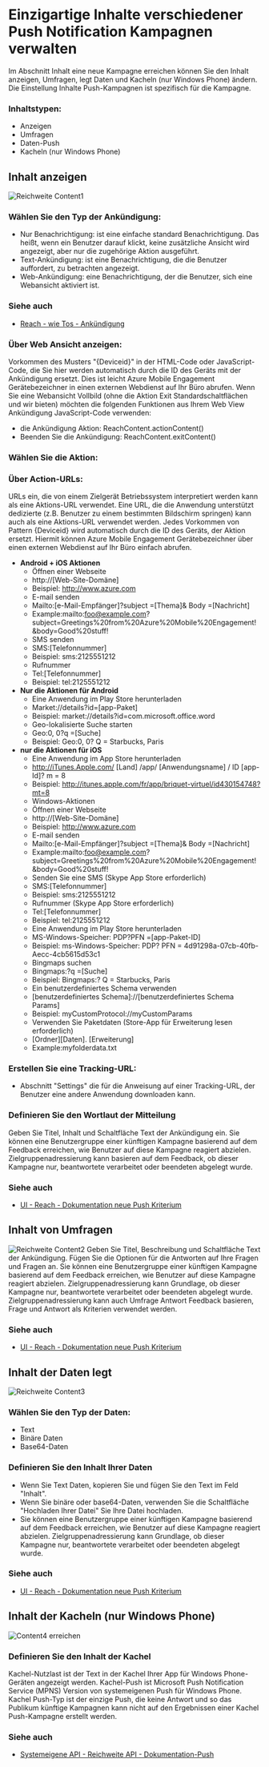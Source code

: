 <properties 
   pageTitle="Azure Mobile Engagement-Benutzeroberfläche - Inhalte erreichen" 
   description="Verwalten Sie einzigartige Inhalte verschiedener Push Notification Kampagnen in Azure Mobile Engagement" 
   services="mobile-engagement" 
   documentationCenter="" 
   authors="piyushjo" 
   manager="dwrede" 
   editor=""/>

<tags
   ms.service="mobile-engagement"
   ms.devlang="na"
   ms.topic="article"
   ms.tgt_pltfrm="mobile-multiple"
   ms.workload="mobile" 
   ms.date="08/19/2016"
   ms.author="piyushjo"/>

# <a name="how-to-manage-the-unique-content-of-the-different-types-of-push-notification-campaigns"></a>Einzigartige Inhalte verschiedener Push Notification Kampagnen verwalten
 
Im Abschnitt Inhalt eine neue Kampagne erreichen können Sie den Inhalt anzeigen, Umfragen, legt Daten und Kacheln (nur Windows Phone) ändern. Die Einstellung Inhalte Push-Kampagnen ist spezifisch für die Kampagne. 
 
### <a name="content-types"></a>Inhaltstypen:
- Anzeigen
- Umfragen
- Daten-Push
- Kacheln (nur Windows Phone)
 
## <a name="content-of-announcements"></a>Inhalt anzeigen
 ![Reichweite Content1][30] 

### <a name="choose-the-type-of-your-announcement"></a>Wählen Sie den Typ der Ankündigung:
-    Nur Benachrichtigung: ist eine einfache standard Benachrichtigung. Das heißt, wenn ein Benutzer darauf klickt, keine zusätzliche Ansicht wird angezeigt, aber nur die zugehörige Aktion ausgeführt.
-    Text-Ankündigung: ist eine Benachrichtigung, die die Benutzer auffordert, zu betrachten angezeigt.
-    Web-Ankündigung: eine Benachrichtigung, der die Benutzer, sich eine Webansicht aktiviert ist.

### <a name="see-also"></a>Siehe auch
- [Reach - wie Tos - Ankündigung][Link 3] 

### <a name="about-web-view-announcements"></a>Über Web Ansicht anzeigen:
Vorkommen des Musters "{Deviceid}" in der HTML-Code oder JavaScript-Code, die Sie hier werden automatisch durch die ID des Geräts mit der Ankündigung ersetzt. Dies ist leicht Azure Mobile Engagement Gerätebezeichner in einen externen Webdienst auf Ihr Büro abrufen.
Wenn Sie eine Webansicht Vollbild (ohne die Aktion Exit Standardschaltflächen und wir bieten) möchten die folgenden Funktionen aus Ihrem Web View Ankündigung JavaScript-Code verwenden: 

-    die Ankündigung Aktion: ReachContent.actionContent()
-    Beenden Sie die Ankündigung: ReachContent.exitContent()
 
### <a name="choose-your-action"></a>Wählen Sie die Aktion:

### <a name="about-action-urls"></a>Über Action-URLs:
URLs ein, die von einem Zielgerät Betriebssystem interpretiert werden kann als eine Aktions-URL verwendet.
Eine URL, die die Anwendung unterstützt dedizierte (z.B. Benutzer zu einem bestimmten Bildschirm springen) kann auch als eine Aktions-URL verwendet werden.
Jedes Vorkommen von Pattern {Deviceid} wird automatisch durch die ID des Geräts, der Aktion ersetzt. Hiermit können Azure Mobile Engagement Gerätebezeichner über einen externen Webdienst auf Ihr Büro einfach abrufen.

- **Android + iOS Aktionen**
    - Öffnen einer Webseite
    - http://\[Web-Site-Domäne\] 
    - Beispiel: http://www.azure.com
    - E-mail senden
    - Mailto:\[e-Mail-Empfänger\]?subject =\[Thema\]& Body =\[Nachricht\] 
    - Example:mailto:foo@example.com?subject=Greetings%20from%20Azure%20Mobile%20Engagement!&body=Good%20stuff!
    - SMS senden
    - SMS:\[Telefonnummer\] 
    - Beispiel: sms:2125551212
    - Rufnummer
    - Tel:\[Telefonnummer\] 
    - Beispiel: tel:2125551212
- **Nur die Aktionen für Android**
    - Eine Anwendung im Play Store herunterladen
    - Market://details?id=\[app-Paket\] 
    - Beispiel: market://details?id=com.microsoft.office.word
    - Geo-lokalisierte Suche starten
    - Geo:0, 0?q =\[Suche\] 
    - Beispiel: Geo:0, 0? Q = Starbucks, Paris
- **nur die Aktionen für iOS**
    - Eine Anwendung im App Store herunterladen
    - http://iTunes.Apple.com/ [Land] /app/ [Anwendungsname] / ID [app-Id]? m = 8 
    - Beispiel: http://itunes.apple.com/fr/app/briquet-virtuel/id430154748?mt=8
    - Windows-Aktionen
    - Öffnen einer Webseite
    - http://\[Web-Site-Domäne\] 
    - Beispiel: http://www.azure.com
    - E-mail senden
    - Mailto:\[e-Mail-Empfänger\]?subject =\[Thema\]& Body =\[Nachricht\] 
    - Example:mailto:foo@example.com?subject=Greetings%20from%20Azure%20Mobile%20Engagement!&body=Good%20stuff!
    - Senden Sie eine SMS (Skype App Store erforderlich)
    - SMS:\[Telefonnummer\] 
    - Beispiel: sms:2125551212
    - Rufnummer (Skype App Store erforderlich)
    - Tel:\[Telefonnummer\] 
    - Beispiel: tel:2125551212
    - Eine Anwendung im Play Store herunterladen
    - MS-Windows-Speicher: PDP?PFN =\[app-Paket-ID\] 
    - Beispiel: ms-Windows-Speicher: PDP? PFN = 4d91298a-07cb-40fb-Aecc-4cb5615d53c1
    - Bingmaps suchen
    - Bingmaps:?q =\[Suche\] 
    - Beispiel: Bingmaps:? Q = Starbucks, Paris
    - Ein benutzerdefiniertes Schema verwenden
    - \[benutzerdefiniertes Schema\]://\[benutzerdefiniertes Schema Params\] 
    - Beispiel: myCustomProtocol://myCustomParams
    - Verwenden Sie Paketdaten (Store-App für Erweiterung lesen erforderlich)
    - \[Ordner\]\[Daten\]. \[Erweiterung\] 
    - Example:myfolderdata.txt
 
### <a name="build-a-tracking-url"></a>Erstellen Sie eine Tracking-URL:
-    Abschnitt "Settings" die <UI Documentation> für die Anweisung auf einer Tracking-URL, der Benutzer eine andere Anwendung downloaden kann.
 
### <a name="define-the-texts-of-your-announcement"></a>Definieren Sie den Wortlaut der Mitteilung
Geben Sie Titel, Inhalt und Schaltfläche Text der Ankündigung ein. Sie können eine Benutzergruppe einer künftigen Kampagne basierend auf dem Feedback erreichen, wie Benutzer auf diese Kampagne reagiert abzielen. Zielgruppenadressierung kann basieren auf dem Feedback, ob dieser Kampagne nur, beantwortete verarbeitet oder beendeten abgelegt wurde.

### <a name="see-also"></a>Siehe auch
- [UI - Reach - Dokumentation neue Push Kriterium][Link 28]

## <a name="content-of-polls"></a>Inhalt von Umfragen
![Reichweite Content2][31] Geben Sie Titel, Beschreibung und Schaltfläche Text der Ankündigung. Fügen Sie die Optionen für die Antworten auf Ihre Fragen und Fragen an.
Sie können eine Benutzergruppe einer künftigen Kampagne basierend auf dem Feedback erreichen, wie Benutzer auf diese Kampagne reagiert abzielen. Zielgruppenadressierung kann Grundlage, ob dieser Kampagne nur, beantwortete verarbeitet oder beendeten abgelegt wurde. Zielgruppenadressierung kann auch Umfrage Antwort Feedback basieren, Frage und Antwort als Kriterien verwendet werden.

### <a name="see-also"></a>Siehe auch
- [UI - Reach - Dokumentation neue Push Kriterium][Link 28]
 
## <a name="content-of-data-pushes"></a>Inhalt der Daten legt
![Reichweite Content3][32] 

### <a name="choose-the-type-of-your-data"></a>Wählen Sie den Typ der Daten:
- Text
- Binäre Daten
- Base64-Daten

### <a name="define-the-content-of-your-data"></a>Definieren Sie den Inhalt Ihrer Daten
- Wenn Sie Text Daten, kopieren Sie und fügen Sie den Text im Feld "Inhalt".
- Wenn Sie binäre oder base64-Daten, verwenden Sie die Schaltfläche "Hochladen Ihrer Datei" Sie Ihre Datei hochladen.
- Sie können eine Benutzergruppe einer künftigen Kampagne basierend auf dem Feedback erreichen, wie Benutzer auf diese Kampagne reagiert abzielen. Zielgruppenadressierung kann Grundlage, ob dieser Kampagne nur, beantwortete verarbeitet oder beendeten abgelegt wurde.

### <a name="see-also"></a>Siehe auch
- [UI - Reach - Dokumentation neue Push Kriterium][Link 28]

## <a name="content-of-tiles-windows-phone-only"></a>Inhalt der Kacheln (nur Windows Phone)
![Content4 erreichen][33]

### <a name="define-the-content-of-your-tile"></a>Definieren Sie den Inhalt der Kachel
Kachel-Nutzlast ist der Text in der Kachel Ihrer App für Windows Phone-Geräten angezeigt werden.
Kachel-Push ist Microsoft Push Notification Service (MPNS) Version von systemeigenen Push für Windows Phone. Kachel Push-Typ ist der einzige Push, die keine Antwort und so das Publikum künftige Kampagnen kann nicht auf den Ergebnissen einer Kachel Push-Kampagne erstellt werden. 

### <a name="see-also"></a>Siehe auch
- [Systemeigene API - Reichweite API - Dokumentation-Push][Link 4]

<!--Image references-->
[1]: ./media/mobile-engagement-user-interface-navigation/navigation1.png
[2]: ./media/mobile-engagement-user-interface-home/home1.png
[3]: ./media/mobile-engagement-user-interface-home/home2.png
[4]: ./media/mobile-engagement-user-interface-home/home3.png
[5]: ./media/mobile-engagement-user-interface-home/home4.png
[6]: ./media/mobile-engagement-user-interface-home/home5.png
[7]: ./media/mobile-engagement-user-interface-my-account/myaccount1.png
[8]: ./media/mobile-engagement-user-interface-my-account/myaccount2.png
[9]: ./media/mobile-engagement-user-interface-my-account/myaccount3.png
[10]: ./media/mobile-engagement-user-interface-analytics/analytics1.png
[11]: ./media/mobile-engagement-user-interface-analytics/analytics2.png
[12]: ./media/mobile-engagement-user-interface-analytics/analytics3.png
[13]: ./media/mobile-engagement-user-interface-analytics/analytics4.png
[14]: ./media/mobile-engagement-user-interface-monitor/monitor1.png
[15]: ./media/mobile-engagement-user-interface-monitor/monitor2.png
[16]: ./media/mobile-engagement-user-interface-monitor/monitor3.png
[17]: ./media/mobile-engagement-user-interface-monitor/monitor4.png
[18]: ./media/mobile-engagement-user-interface-reach/reach1.png
[19]: ./media/mobile-engagement-user-interface-reach/reach2.png
[20]: ./media/mobile-engagement-user-interface-reach-campaign/Reach-Campaign1.png
[21]: ./media/mobile-engagement-user-interface-reach-campaign/Reach-Campaign2.png
[22]: ./media/mobile-engagement-user-interface-reach-campaign/Reach-Campaign3.png
[23]: ./media/mobile-engagement-user-interface-reach-campaign/Reach-Campaign4.png
[24]: ./media/mobile-engagement-user-interface-reach-campaign/Reach-Campaign5.png
[25]: ./media/mobile-engagement-user-interface-reach-campaign/Reach-Campaign6.png
[26]: ./media/mobile-engagement-user-interface-reach-campaign/Reach-Campaign7.png
[27]: ./media/mobile-engagement-user-interface-reach-campaign/Reach-Campaign8.png
[28]: ./media/mobile-engagement-user-interface-reach-campaign/Reach-Campaign9.png
[29]: ./media/mobile-engagement-user-interface-reach-criterion/Reach-Criterion1.png
[30]: ./media/mobile-engagement-user-interface-reach-content/Reach-Content1.png
[31]: ./media/mobile-engagement-user-interface-reach-content/Reach-Content2.png
[32]: ./media/mobile-engagement-user-interface-reach-content/Reach-Content3.png
[33]: ./media/mobile-engagement-user-interface-reach-content/Reach-Content4.png
[34]: ./media/mobile-engagement-user-interface-dashboard/dashboard1.png
[35]: ./media/mobile-engagement-user-interface-segments/segments1.png
[36]: ./media/mobile-engagement-user-interface-segments/segments2.png
[37]: ./media/mobile-engagement-user-interface-segments/segments3.png
[38]: ./media/mobile-engagement-user-interface-segments/segments4.png
[39]: ./media/mobile-engagement-user-interface-segments/segments5.png
[40]: ./media/mobile-engagement-user-interface-segments/segments6.png
[41]: ./media/mobile-engagement-user-interface-segments/segments7.png
[42]: ./media/mobile-engagement-user-interface-segments/segments8.png
[43]: ./media/mobile-engagement-user-interface-segments/segments9.png
[44]: ./media/mobile-engagement-user-interface-segments/segments10.png
[45]: ./media/mobile-engagement-user-interface-segments/segments11.png
[46]: ./media/mobile-engagement-user-interface-settings/settings1.png
[47]: ./media/mobile-engagement-user-interface-settings/settings2.png
[48]: ./media/mobile-engagement-user-interface-settings/settings3.png
[49]: ./media/mobile-engagement-user-interface-settings/settings4.png
[50]: ./media/mobile-engagement-user-interface-settings/settings5.png
[51]: ./media/mobile-engagement-user-interface-settings/settings6.png
[52]: ./media/mobile-engagement-user-interface-settings/settings7.png
[53]: ./media/mobile-engagement-user-interface-settings/settings8.png
[54]: ./media/mobile-engagement-user-interface-settings/settings9.png
[55]: ./media/mobile-engagement-user-interface-settings/settings10.png
[56]: ./media/mobile-engagement-user-interface-settings/settings11.png
[57]: ./media/mobile-engagement-user-interface-settings/settings12.png
[58]: ./media/mobile-engagement-user-interface-settings/settings13.png

<!--Link references-->
[Link 1]: mobile-engagement-user-interface.md
[Link 2]: mobile-engagement-troubleshooting-guide.md
[Link 3]: mobile-engagement-how-tos.md
[Link 4]: http://go.microsoft.com/fwlink/?LinkID=525553
[Link 5]: http://go.microsoft.com/fwlink/?LinkID=525554
[Link 6]: http://go.microsoft.com/fwlink/?LinkId=525555
[Link 7]: https://account.windowsazure.com/PreviewFeatures
[Link 8]: https://social.msdn.microsoft.com/Forums/azure/home?forum=azuremobileengagement
[Link 9]: http://azure.microsoft.com/services/mobile-engagement/
[Link 10]: http://azure.microsoft.com/documentation/services/mobile-engagement/
[Link 11]: http://azure.microsoft.com/pricing/details/mobile-engagement/
[Link 12]: mobile-engagement-user-interface-navigation.md
[Link 13]: mobile-engagement-user-interface-home.md
[Link 14]: mobile-engagement-user-interface-my-account.md
[Link 15]: mobile-engagement-user-interface-analytics.md
[Link 16]: mobile-engagement-user-interface-monitor.md
[Link 17]: mobile-engagement-user-interface-reach.md
[Link 18]: mobile-engagement-user-interface-segments.md
[Link 19]: mobile-engagement-user-interface-dashboard.md
[Link 20]: mobile-engagement-user-interface-settings.md
[Link 21]: mobile-engagement-troubleshooting-guide-analytics.md
[Link 22]: mobile-engagement-troubleshooting-guide-apis.md
[Link 23]: mobile-engagement-troubleshooting-guide-push-reach.md
[Link 24]: mobile-engagement-troubleshooting-guide-service.md
[Link 25]: mobile-engagement-troubleshooting-guide-sdk.md
[Link 26]: mobile-engagement-troubleshooting-guide-sr-info.md
[Link 27]: mobile-engagement-user-interface-reach-campaign.md
[Link 28]: mobile-engagement-user-interface-reach-criterion.md
[Link 29]: mobile-engagement-user-interface-reach-content.md
 
